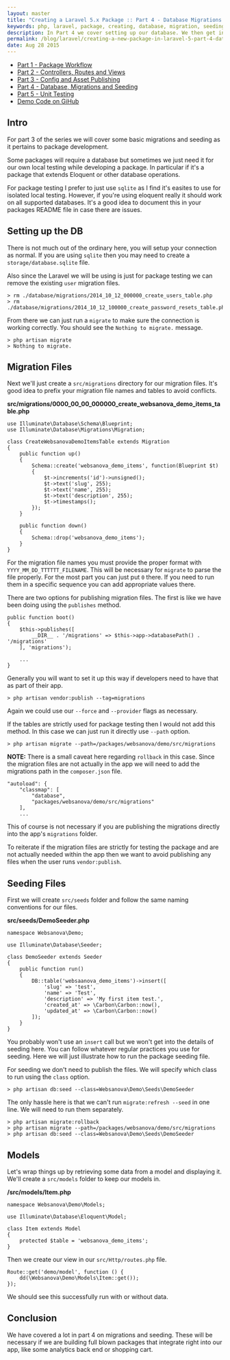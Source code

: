 ```yaml
---
layout: master
title: "Creating a Laravel 5.x Package :: Part 4 - Database Migrations and Seeding"
keywords: php, laravel, package, creating, database, migration, seeding, models, websanova
description: In Part 4 we cover setting up our database. We then get into migrations and seeding data between our package and an app.
permalink: /blog/laravel/creating-a-new-package-in-laravel-5-part-4-database-migrations-and-seeding.html
date: Aug 28 2015
---
```


* [Part 1 - Package Workflow](/blog/laravel/creating-a-new-package-in-laravel-5-part-1-package-workflow)
* [Part 2 - Controllers, Routes and Views](/blog/laravel/creating-a-new-package-in-laravel-5-part-2-controllers-routes-and-views)
* [Part 3 - Config and Asset Publishing](/blog/laravel/creating-a-new-package-in-laravel-5-part-3-config-and-asset-publishing)
* [Part 4 - Database, Migrations and Seeding](/blog/laravel/creating-a-new-package-in-laravel-5-part-4-database-migrations-and-seeding)
* [Part 5 - Unit Testing](/blog/laravel/creating-a-new-package-in-laravel-5-part-5-unit-testing)
* [Demo Code on GiHub](https://github.com/websanova/laravel-demo)

## Intro

For part 3 of the series we will cover some basic migrations and seeding as it pertains to package development.

Some packages will require a database but sometimes we just need it for our own local testing while developing a package. In particular if it's a package that extends Eloquent or other database operations.

For package testing I prefer to just use `sqlite` as I find it's easites to use for isolated local testing. However, if you're using eloquent really it should work on all supported databases. It's a good idea to document this in your packages README file in case there are issues.

## Setting up the DB

There is not much out of the ordinary here, you will setup your connection as normal. If you are using `sqlite` then you may need to create a `storage/database.sqlite` file.

Also since the Laravel we will be using is just for package testing we can remove the existing `user` migration files.

~~~
> rm ./database/migrations/2014_10_12_000000_create_users_table.php
> rm ./database/migrations/2014_10_12_100000_create_password_resets_table.php
~~~

From there we can just run a `migrate` to make sure the connection is working correctly. You should see the `Nothing to migrate.` message.

~~~
> php artisan migrate
> Nothing to migrate.
~~~

## Migration Files

Next we'll just create a `src/migrations` directory for our migration files. It's good idea to prefix your migration file names and tables to avoid conflicts.

**src/migrations/0000_00_00_000000_create_websanova_demo_items_table.php**
~~~
use Illuminate\Database\Schema\Blueprint;
use Illuminate\Database\Migrations\Migration;

class CreateWebsanovaDemoItemsTable extends Migration
{
	public function up()
	{
		Schema::create('websanova_demo_items', function(Blueprint $t)
		{
			$t->increments('id')->unsigned();
			$t->text('slug', 255);
			$t->text('name', 255);
			$t->text('description', 255);
			$t->timestamps();
		});
	}

	public function down()
	{
		Schema::drop('websanova_demo_items');
	}
}
~~~

For the migration file names you must provide the proper format with `YYYY_MM_DD_TTTTTT_FILENAME`. This will be necessary for `migrate` to parse the file properly. For the most part you can just put `0` there. If you need to run them in a specific sequence you can add appropriate values there.

There are two options for publishing migration files. The first is like we have been doing using the `publishes` method.

~~~
public function boot()
{
    $this->publishes([
        __DIR__ . '/migrations' => $this->app->databasePath() . '/migrations'
    ], 'migrations');

    ...
}
~~~

Generally you will want to set it up this way if developers need to have that as part of their app. 

~~~
> php artisan vendor:publish --tag=migrations
~~~

Again we could use our `--force` and `--provider` flags as necessary.

If the tables are strictly used for package testing then I would not add this method. In this case we can just run it directly use `--path` option.

~~~
> php artisan migrate --path=/packages/websanova/demo/src/migrations
~~~

**NOTE:** There is a small caveat here regarding `rollback` in this case. Since the migration files are not actually in the app we will need to add the migrations path in the `composer.json` file.

~~~
"autoload": {
    "classmap": [
        "database",
        "packages/websanova/demo/src/migrations"
    ],
    ...
~~~

This of course is not necessary if you are publishing the migrations directly into the app's `migrations` folder.

To reiterate if the migration files are strictly for testing the package and are not actually needed within the app then we want to avoid publishing any files when the user runs `vendor:publish`.

## Seeding Files

First we will create `src/seeds` folder and follow the same naming conventions for our files.

**src/seeds/DemoSeeder.php**
~~~
namespace Websanova\Demo;

use Illuminate\Database\Seeder;

class DemoSeeder extends Seeder
{
    public function run()
    {
        DB::table('websaanova_demo_items')->insert([
        	'slug' => 'test',
        	'name' => 'Test',
        	'description' => 'My first item test.',
        	'created_at' => \Carbon\Carbon::now(),
            'updated_at' => \Carbon\Carbon::now()
        ]);
    }
}
~~~

You probably won't use an `insert` call but we won't get into the details of seeding here. You can follow whatever regular practices you use for seeding. Here we will just illustrate how to run the package seeding file.

For seeding we don't need to publish the files. We will specify which class to run using the `class` option.

~~~
> php artisan db:seed --class=Websanova\Demo\Seeds\DemoSeeder
~~~

The only hassle here is that we can't run `migrate:refresh --seed` in one line. We will need to run them separately.

~~~
> php artisan migrate:rollback
> php artisan migrate --path=/packages/websanova/demo/src/migrations
> php artisan db:seed --class=Websanova\Demo\Seeds\DemoSeeder
~~~

## Models

Let's wrap things up by retrieving some data from a model and displaying it. We'll create a `src/models` folder to keep our models in.

**/src/models/Item.php**
~~~
namespace Websanova\Demo\Models;

use Illuminate\Database\Eloquent\Model;

class Item extends Model
{
    protected $table = 'websanova_demo_items';
}
~~~

Then we create our view in our `src/Http/routes.php` file.

~~~
Route::get('demo/model', function () {
	dd(\Websanova\Demo\Models\Item::get());
});
~~~

We should see this successfully run with or without data.

## Conclusion

We have covered a lot in part 4 on migrations and seeding. These will be necessary if we are building full blown packages that integrate right into our app, like some analytics back end or shopping cart.